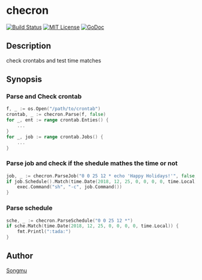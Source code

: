 checron
=======

[![Build Status](https://travis-ci.org/Songmu/checron.png?branch=master)][travis]
[![MIT License](http://img.shields.io/badge/license-MIT-blue.svg?style=flat-square)][license]
[![GoDoc](https://godoc.org/github.com/Songmu/checron?status.svg)][godoc]

[travis]: https://travis-ci.org/Songmu/checron
[license]: https://github.com/Songmu/checron/blob/master/LICENSE
[godoc]: https://godoc.org/github.com/Songmu/checron

## Description

check crontabs and test time matches

## Synopsis

### Parse and Check crontab

```go
f, _ := os.Open("/path/to/crontab")
crontab, _ := checron.Parse(f, false)
for _, ent := range crontab.Enties() {
    ...
}
for _, job := range crontab.Jobs() {
    ...
}
```

### Parse job and check if the shedule mathes the time or not

```go
job, _ := checron.ParseJob("0 0 25 12 * echo 'Happy Holidays!'", false, nil)
if job.Schedule().Match(time.Date(2018, 12, 25, 0, 0, 0, 0, time.Local)) {
    exec.Command("sh", "-c", job.Command())
}
```

### Parse schedule

```go
sche, _ := checron.ParseSchedule("0 0 25 12 *")
if sche.Match(time.Date(2018, 12, 25, 0, 0, 0, 0, time.Local)) {
    fmt.Printl(":tada:")
}
```

## Author

[Songmu](https://github.com/Songmu)
